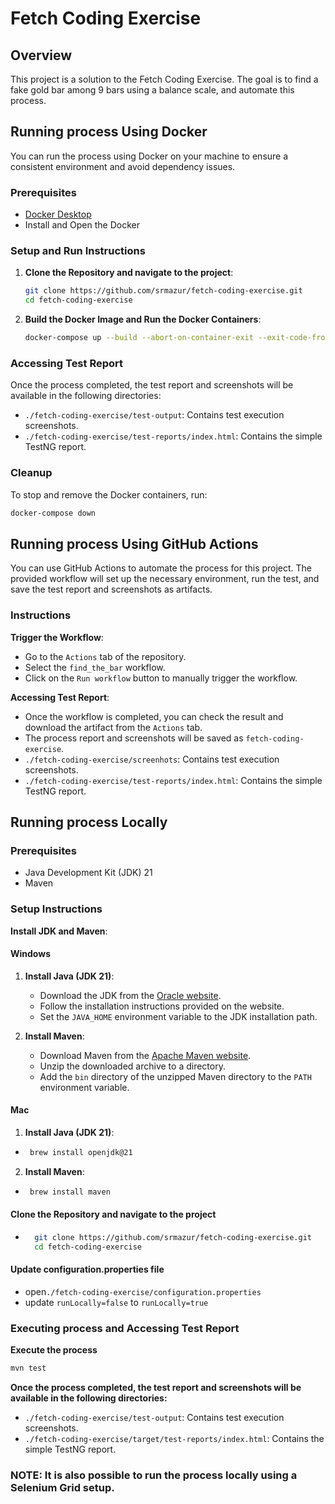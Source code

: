 # Fetch Coding Exercise

## Overview

This project is a solution to the Fetch Coding Exercise. The goal is to find a fake gold bar among 9
bars using a balance scale, and automate this process.


## Running process Using Docker

You can run the process using Docker on your machine to ensure a consistent environment and avoid dependency issues.

### Prerequisites

- [Docker Desktop](https://www.docker.com/products/docker-desktop/)
- Install and Open the Docker

### Setup and Run Instructions

1. **Clone the Repository and navigate to the project**:
    ```sh
    git clone https://github.com/srmazur/fetch-coding-exercise.git
    cd fetch-coding-exercise
    ```

2. **Build the Docker Image and Run the Docker Containers**:
    ```sh
    docker-compose up --build --abort-on-container-exit --exit-code-from test-runner
    ```
### Accessing Test Report

Once the process completed, the test report and screenshots will be available in the following directories:
- `./fetch-coding-exercise/test-output`: Contains test execution screenshots.
- `./fetch-coding-exercise/test-reports/index.html`: Contains the simple TestNG report.

### Cleanup

To stop and remove the Docker containers, run:
```sh
docker-compose down
```

## Running process Using GitHub Actions

You can use GitHub Actions to automate the process for this project. The provided workflow will set up the necessary
environment, run the test, and save the test report and screenshots as artifacts.

### Instructions

**Trigger the Workflow**:

- Go to the `Actions` tab of the repository.
- Select the `find_the_bar` workflow.
- Click on the `Run workflow` button to manually trigger the workflow.

**Accessing Test Report**:
- Once the workflow is completed, you can check the result and download the artifact from the `Actions` tab.
- The process report and screenshots will be saved as `fetch-coding-exercise`.
- `./fetch-coding-exercise/screenhots`: Contains test execution screenshots.
- `./fetch-coding-exercise/test-reports/index.html`: Contains the simple TestNG report.


## Running process Locally

### Prerequisites

- Java Development Kit (JDK) 21
- Maven

### Setup Instructions

**Install JDK and Maven**:
   #### Windows
1. **Install Java (JDK 21)**:
    - Download the JDK from the [Oracle website](https://www.oracle.com/java/technologies/javase-jdk21-downloads.html).
    - Follow the installation instructions provided on the website.
    - Set the `JAVA_HOME` environment variable to the JDK installation path.

2. **Install Maven**:
    - Download Maven from the [Apache Maven website](https://maven.apache.org/download.cgi).
    - Unzip the downloaded archive to a directory.
    - Add the `bin` directory of the unzipped Maven directory to the `PATH` environment variable.

#### Mac
1. **Install Java (JDK 21)**:
- ```sh
   brew install openjdk@21
   ```
2. **Install Maven**:
-  ```sh
    brew install maven
   ```

#### Clone the Repository and navigate to the project
- ```sh
    git clone https://github.com/srmazur/fetch-coding-exercise.git
    cd fetch-coding-exercise
    ```

#### Update configuration.properties file
   - open`./fetch-coding-exercise/configuration.properties`
   - update `runLocally=false` to `runLocally=true`

### Executing process and Accessing Test Report
**Execute the process**
```sh
mvn test
```
**Once the process completed, the test report and screenshots will be available in the following directories:**
- `./fetch-coding-exercise/test-output`: Contains test execution screenshots.
- `./fetch-coding-exercise/target/test-reports/index.html`: Contains the simple TestNG report.


### NOTE: It is also possible to run the process locally using a Selenium Grid setup.
